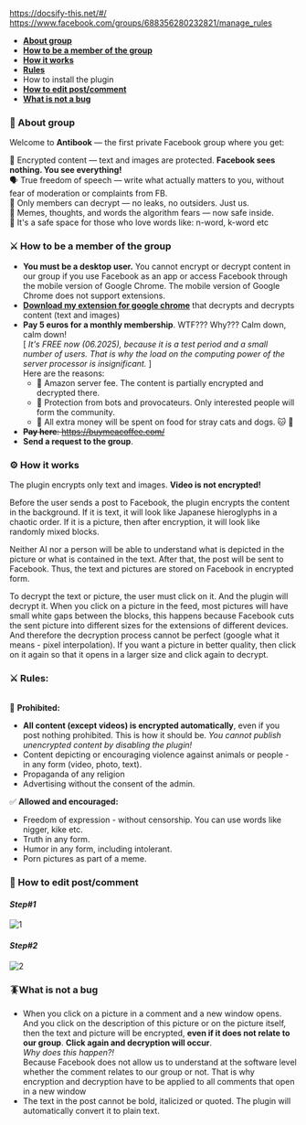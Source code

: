 
https://docsify-this.net/#/ \
https://www.facebook.com/groups/688356280232821/manage_rules

- [**About group** ](#-about-group)
- [**How to be a member of the group**](#-how-to-be-a-member-of-the-group)
- [**How it works**](#-how-it-works)
- [**Rules**](#-rules)
- How to install the plugin
- [**How to edit post/comment**](#---how-to-edit-postcomment)
- [**What is not a bug**](#what-is-not-a-bug)

### 📢 About group 

Welcome to **Antibook** — the first private Facebook group where you get:

🔐 Encrypted content — text and images are protected. **Facebook sees nothing. You see everything!**\
🗣️ True freedom of speech — write what actually matters to you,
without fear of moderation or complaints from FB.\
👀 Only members can decrypt — no leaks, no outsiders. Just us.\
🚀 Memes, thoughts, and words the algorithm fears — now safe inside.\
🤫 It's a safe space for those who love words like: n-word, k-word etc

### ⚔️ How to be a member of the group
- **You must be a desktop user.** You cannot encrypt or decrypt content in our group if you use Facebook as an app or access Facebook through the mobile version of Google Chrome. The mobile version of Google Chrome does not support extensions.
- **[Download my extension for google chrome](https://chromewebstore.google.com/detail/antibook/aindhnpclfmghkneeijdloelinkfbpgk)** that decrypts and decrypts content (text and images)
- **Pay 5 euros for a monthly membership**. WTF??? Why??? Calm down, calm down!\
[ *It's FREE now (06.2025), because it is a test period and a small number of users. That is why the load on the computing power of the server processor is insignificant.* ] \
Here are the reasons:
	- 📌 Amazon server fee.
	The content is partially encrypted and decrypted there.
	- 📌 Protection from bots and provocateurs. Only interested people will form the community.
	- 📌 All extra money will be spent on food for stray cats and dogs. 🐱 🐶 
- ~~**Pay here**: https://buymeacoffee.com/~~
- **Send a request to the group**.

### ⚙️ How it works

The plugin encrypts only text and images. **Video is not encrypted!**

Before the user sends a post to Facebook, the plugin encrypts the content in the background.
If it is text, it will look like Japanese hieroglyphs in a chaotic order.
If it is a picture, then after encryption, it will look like randomly mixed blocks.

Neither AI nor a person will be able to understand what is depicted in the picture or what is contained in the text.
After that, the post will be sent to Facebook.
Thus, the text and pictures are stored on Facebook in encrypted form.

To decrypt the text or picture, the user must click on it. And the plugin will decrypt it.
When you click on a picture in the feed, most pictures will have small white gaps between the blocks, this happens because Facebook cuts the sent picture into different sizes for the extensions of different devices. And therefore the decryption process cannot be perfect (google what it means - pixel interpolation).
If you want a picture in better quality, then click on it again so that it opens in a larger size and click again to decrypt.


### ⚔️ Rules:
\
🚫 **Prohibited:**
- **All content (except videos) is encrypted automatically**, even if you post nothing prohibited. This is how it should be.
*You cannot publish unencrypted content by disabling the plugin!*
- Content depicting or encouraging violence against animals or people - in any form (video, photo, text).
- Propaganda of any religion
- Advertising without the consent of the admin.

✅ **Allowed and encouraged:**
- Freedom of expression - without censorship. You can use words like nigger, kike etc.
- Truth in any form.
- Humor in any form, including intolerant.
- Porn pictures as part of a meme.

### 🔧   How to edit post/comment
#### *Step#1*

![1](https://arimanecro.github.io/pc/img/1.png)

#### *Step#2*
![2](https://arimanecro.github.io/pc/img/2.png)

### 🪳What is not a bug

- When you click on a picture in a comment and a new window opens. And you click on the description of this picture or on the picture itself, then the text and picture will be encrypted, **even if it does not relate to our group**.
**Click again and decryption will occur**.\
*Why does this happen?!* \
Because Facebook does not allow us to understand at the software level whether the comment relates to our group or not. That is why encryption and decryption have to be applied to all comments that open in a new window
- The text in the post cannot be bold, italicized or quoted. The plugin will automatically convert it to plain text.
